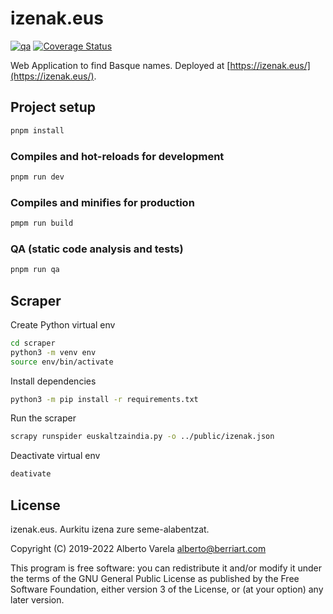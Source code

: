 # izenak.eus

[![qa](https://github.com/artberri/izenak/actions/workflows/qa.yml/badge.svg)](https://github.com/artberri/izenak/actions/workflows/qa.yml)
[![Coverage Status](https://coveralls.io/repos/github/artberri/izenak/badge.svg?branch=main)](https://coveralls.io/github/artberri/izenak?branch=main)

Web Application to find Basque names. Deployed at [https://izenak.eus/](https://izenak.eus/).

## Project setup

```bash
pnpm install
```

### Compiles and hot-reloads for development

```bash
pnpm run dev
```

### Compiles and minifies for production

```bash
pmpm run build
```

### QA (static code analysis and tests)

```bash
pnpm run qa
```

## Scraper

Create Python virtual env

```bash
cd scraper
python3 -m venv env
source env/bin/activate
```

Install dependencies

```bash
python3 -m pip install -r requirements.txt
```

Run the scraper

```bash
scrapy runspider euskaltzaindia.py -o ../public/izenak.json
```

Deactivate virtual env

```bash
deativate
```

## License

izenak.eus. Aurkitu izena zure seme-alabentzat.

Copyright (C) 2019-2022 Alberto Varela <alberto@berriart.com>

This program is free software: you can redistribute it and/or modify
it under the terms of the GNU General Public License as published by
the Free Software Foundation, either version 3 of the License, or
(at your option) any later version.

